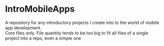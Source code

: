 # IntroMobileApps
A repository for any introductory projects I create into to the world of mobile app development.<br />
Core files only. File quantity tends to be too big to fit all files of a single project into a repo, even a simple one
